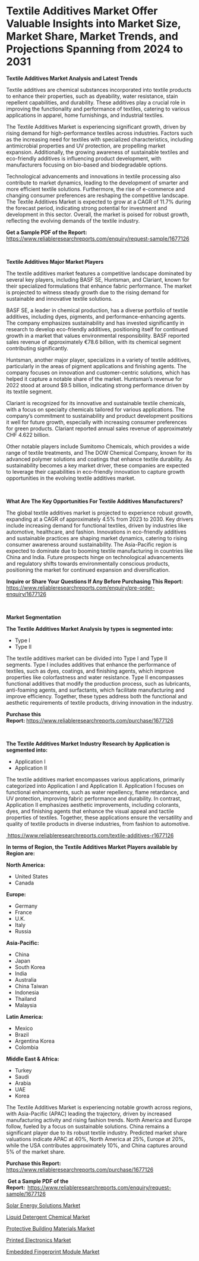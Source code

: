<p><h1>Textile Additives Market Offer Valuable Insights into Market Size, Market Share, Market Trends, and Projections Spanning from 2024 to 2031</h1></p><p><strong>Textile Additives Market Analysis and Latest Trends</strong></p>
<p><p>Textile additives are chemical substances incorporated into textile products to enhance their properties, such as dyeability, water resistance, stain repellent capabilities, and durability. These additives play a crucial role in improving the functionality and performance of textiles, catering to various applications in apparel, home furnishings, and industrial textiles.</p><p>The Textile Additives Market is experiencing significant growth, driven by rising demand for high-performance textiles across industries. Factors such as the increasing need for textiles with specialized characteristics, including antimicrobial properties and UV protection, are propelling market expansion. Additionally, the growing awareness of sustainable textiles and eco-friendly additives is influencing product development, with manufacturers focusing on bio-based and biodegradable options.</p><p>Technological advancements and innovations in textile processing also contribute to market dynamics, leading to the development of smarter and more efficient textile solutions. Furthermore, the rise of e-commerce and changing consumer preferences are reshaping the competitive landscape. The Textile Additives Market is expected to grow at a CAGR of 11.7% during the forecast period, indicating strong potential for investment and development in this sector. Overall, the market is poised for robust growth, reflecting the evolving demands of the textile industry.</p></p>
<p><strong>Get a Sample PDF of the Report:&nbsp;</strong> <a href="https://www.reliableresearchreports.com/enquiry/request-sample/1677126?utm_campaign=10&utm_medium=2&utm_source=Github&utm_content=ia&utm_term=30092024&utm_id=textile-additives">https://www.reliableresearchreports.com/enquiry/request-sample/1677126</a></p>
<p>&nbsp;</p>
<p><strong>Textile Additives Major Market Players</strong></p>
<p><p>The textile additives market features a competitive landscape dominated by several key players, including BASF SE, Huntsman, and Clariant, known for their specialized formulations that enhance fabric performance. The market is projected to witness steady growth due to the rising demand for sustainable and innovative textile solutions.</p><p>BASF SE, a leader in chemical production, has a diverse portfolio of textile additives, including dyes, pigments, and performance-enhancing agents. The company emphasizes sustainability and has invested significantly in research to develop eco-friendly additives, positioning itself for continued growth in a market that values environmental responsibility. BASF reported sales revenue of approximately €78.6 billion, with its chemical segment contributing significantly.</p><p>Huntsman, another major player, specializes in a variety of textile additives, particularly in the areas of pigment applications and finishing agents. The company focuses on innovation and customer-centric solutions, which has helped it capture a notable share of the market. Huntsman’s revenue for 2022 stood at around $9.5 billion, indicating strong performance driven by its textile segment.</p><p>Clariant is recognized for its innovative and sustainable textile chemicals, with a focus on specialty chemicals tailored for various applications. The company’s commitment to sustainability and product development positions it well for future growth, especially with increasing consumer preferences for green products. Clariant reported annual sales revenue of approximately CHF 4.622 billion.</p><p>Other notable players include Sumitomo Chemicals, which provides a wide range of textile treatments, and The DOW Chemical Company, known for its advanced polymer solutions and coatings that enhance textile durability. As sustainability becomes a key market driver, these companies are expected to leverage their capabilities in eco-friendly innovation to capture growth opportunities in the evolving textile additives market.</p></p>
<p>&nbsp;</p>
<p><strong>What Are The Key Opportunities For Textile Additives Manufacturers?</strong></p>
<p><p>The global textile additives market is projected to experience robust growth, expanding at a CAGR of approximately 4.5% from 2023 to 2030. Key drivers include increasing demand for functional textiles, driven by industries like automotive, healthcare, and fashion. Innovations in eco-friendly additives and sustainable practices are shaping market dynamics, catering to rising consumer awareness around sustainability. The Asia-Pacific region is expected to dominate due to booming textile manufacturing in countries like China and India. Future prospects hinge on technological advancements and regulatory shifts towards environmentally conscious products, positioning the market for continued expansion and diversification.</p></p>
<p><strong>Inquire or Share Your Questions If Any Before Purchasing This Report:</strong> <a href="https://www.reliableresearchreports.com/enquiry/pre-order-enquiry/1677126?utm_campaign=10&utm_medium=2&utm_source=Github&utm_content=ia&utm_term=30092024&utm_id=textile-additives">https://www.reliableresearchreports.com/enquiry/pre-order-enquiry/1677126</a></p>
<p>&nbsp;</p>
<p><strong>Market Segmentation</strong></p>
<p><strong>The Textile Additives Market Analysis by types is segmented into:</strong></p>
<p><ul><li>Type I</li><li>Type II</li></ul></p>
<p><p>The textile additives market can be divided into Type I and Type II segments. Type I includes additives that enhance the performance of textiles, such as dyes, coatings, and finishing agents, which improve properties like colorfastness and water resistance. Type II encompasses functional additives that modify the production process, such as lubricants, anti-foaming agents, and surfactants, which facilitate manufacturing and improve efficiency. Together, these types address both the functional and aesthetic requirements of textile products, driving innovation in the industry.</p></p>
<p><strong>Purchase this Report:&nbsp;</strong><a href="https://www.reliableresearchreports.com/purchase/1677126?utm_campaign=10&utm_medium=2&utm_source=Github&utm_content=ia&utm_term=30092024&utm_id=textile-additives">https://www.reliableresearchreports.com/purchase/1677126</a></p>
<p>&nbsp;</p>
<p><strong>The Textile Additives Market Industry Research by Application is segmented into:</strong></p>
<p><ul><li>Application I</li><li>Application II</li></ul></p>
<p><p>The textile additives market encompasses various applications, primarily categorized into Application I and Application II. Application I focuses on functional enhancements, such as water repellency, flame retardance, and UV protection, improving fabric performance and durability. In contrast, Application II emphasizes aesthetic improvements, including colorants, dyes, and finishing agents that enhance the visual appeal and tactile properties of textiles. Together, these applications ensure the versatility and quality of textile products in diverse industries, from fashion to automotive.</p></p>
<p><a href="https://www.reliableresearchreports.com/textile-additives-r1677126?utm_campaign=10&utm_medium=2&utm_source=Github&utm_content=ia&utm_term=30092024&utm_id=textile-additives">&nbsp;https://www.reliableresearchreports.com/textile-additives-r1677126</a></p>
<p><strong>In terms of Region, the Textile Additives Market Players available by Region are:</strong></p>
<p>
    <p> <strong> North America: </strong>
        <ul>
            <li>United States</li>
            <li>Canada</li>
        </ul>
        </p> 
    <p> <strong> Europe: </strong>
        <ul>
            <li>Germany</li>
            <li>France</li>
            <li>U.K.</li>
            <li>Italy</li>
            <li>Russia</li>
        </ul>
        </p> 
    <p> <strong> Asia-Pacific: </strong>
        <ul>
            <li>China</li>
            <li>Japan</li>
            <li>South Korea</li>
            <li>India</li>
            <li>Australia</li>
            <li>China Taiwan</li>
            <li>Indonesia</li>
            <li>Thailand</li>
            <li>Malaysia</li>
        </ul>
        </p> 
    <p> <strong> Latin America: </strong>
        <ul>
            <li>Mexico</li>
            <li>Brazil</li>
            <li>Argentina Korea</li>
            <li>Colombia</li>
        </ul>
        </p> 
    <p> <strong> Middle East & Africa: </strong>
        <ul>
            <li>Turkey</li>
            <li>Saudi</li>
            <li>Arabia</li>
            <li>UAE</li>
            <li>Korea</li>
        </ul>
    </p>
    </p>
<p><p>The Textile Additives Market is experiencing notable growth across regions, with Asia-Pacific (APAC) leading the trajectory, driven by increased manufacturing activity and rising fashion trends. North America and Europe follow, fueled by a focus on sustainable solutions. China remains a significant player due to its robust textile industry. Predicted market share valuations indicate APAC at 40%, North America at 25%, Europe at 20%, while the USA contributes approximately 10%, and China captures around 5% of the market share.</p></p>
<p><strong>Purchase this Report: </strong><a href="https://www.reliableresearchreports.com/purchase/1677126?utm_campaign=10&utm_medium=2&utm_source=Github&utm_content=ia&utm_term=30092024&utm_id=textile-additives">https://www.reliableresearchreports.com/purchase/1677126</a></p>
<p>&nbsp;<strong>Get a Sample PDF of the Report:&nbsp;&nbsp;</strong><a href="https://www.reliableresearchreports.com/enquiry/request-sample/1677126?utm_campaign=10&utm_medium=2&utm_source=Github&utm_content=ia&utm_term=30092024&utm_id=textile-additives">https://www.reliableresearchreports.com/enquiry/request-sample/1677126</a></p>
<p><strong></strong></p>
<p><p><a href="https://www.linkedin.com/pulse/solar-energy-solutions-market-strategic-insights-product-evolution-xurcc?utm_campaign=10&utm_medium=2&utm_source=Github&utm_content=ia&utm_term=30092024&utm_id=textile-additives">Solar Energy Solutions Market</a></p><p><a href="https://github.com/ygfu6u/Market-Research-Report-List-1/blob/main/liquid-detergent-chemical-market.md?utm_campaign=10&utm_medium=2&utm_source=Github&utm_content=ia&utm_term=30092024&utm_id=textile-additives">Liquid Detergent Chemical Market</a></p><p><a href="https://github.com/JubayerMia832/Market-Research-Report-List-1/blob/main/protective-building-materials-market.md?utm_campaign=10&utm_medium=2&utm_source=Github&utm_content=ia&utm_term=30092024&utm_id=textile-additives">Protective Building Materials Market</a></p><p><a href="https://issuu.com/reportprime-2/docs/printed-electronics-market-size-203_fb076feb9a9dd1?utm_campaign=10&utm_medium=2&utm_source=Github&utm_content=ia&utm_term=30092024&utm_id=textile-additives">Printed Electronics Market</a></p><p><a href="https://issuu.com/reportprime-2/docs/embedded-fingerprint-module-market-_6e8fcf79baf430?utm_campaign=10&utm_medium=2&utm_source=Github&utm_content=ia&utm_term=30092024&utm_id=textile-additives">Embedded Fingerprint Module Market</a></p></p>